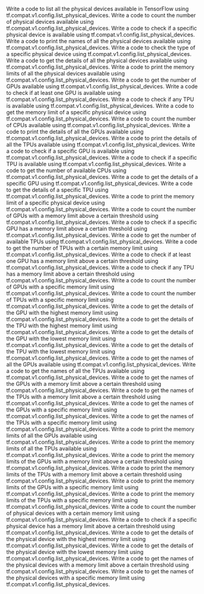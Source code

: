 Write a code to list all the physical devices available in TensorFlow using tf.compat.v1.config.list_physical_devices.
Write a code to count the number of physical devices available using tf.compat.v1.config.list_physical_devices.
Write a code to check if a specific physical device is available using tf.compat.v1.config.list_physical_devices.
Write a code to print the names of all the physical devices available using tf.compat.v1.config.list_physical_devices.
Write a code to check the type of a specific physical device using tf.compat.v1.config.list_physical_devices.
Write a code to get the details of all the physical devices available using tf.compat.v1.config.list_physical_devices.
Write a code to print the memory limits of all the physical devices available using tf.compat.v1.config.list_physical_devices.
Write a code to get the number of GPUs available using tf.compat.v1.config.list_physical_devices.
Write a code to check if at least one GPU is available using tf.compat.v1.config.list_physical_devices.
Write a code to check if any TPU is available using tf.compat.v1.config.list_physical_devices.
Write a code to get the memory limit of a specific physical device using tf.compat.v1.config.list_physical_devices.
Write a code to count the number of CPUs available using tf.compat.v1.config.list_physical_devices.
Write a code to print the details of all the GPUs available using tf.compat.v1.config.list_physical_devices.
Write a code to print the details of all the TPUs available using tf.compat.v1.config.list_physical_devices.
Write a code to check if a specific GPU is available using tf.compat.v1.config.list_physical_devices.
Write a code to check if a specific TPU is available using tf.compat.v1.config.list_physical_devices.
Write a code to get the number of available CPUs using tf.compat.v1.config.list_physical_devices.
Write a code to get the details of a specific GPU using tf.compat.v1.config.list_physical_devices.
Write a code to get the details of a specific TPU using tf.compat.v1.config.list_physical_devices.
Write a code to print the memory limit of a specific physical device using tf.compat.v1.config.list_physical_devices.
Write a code to count the number of GPUs with a memory limit above a certain threshold using tf.compat.v1.config.list_physical_devices.
Write a code to check if a specific GPU has a memory limit above a certain threshold using tf.compat.v1.config.list_physical_devices.
Write a code to get the number of available TPUs using tf.compat.v1.config.list_physical_devices.
Write a code to get the number of TPUs with a certain memory limit using tf.compat.v1.config.list_physical_devices.
Write a code to check if at least one GPU has a memory limit above a certain threshold using tf.compat.v1.config.list_physical_devices.
Write a code to check if any TPU has a memory limit above a certain threshold using tf.compat.v1.config.list_physical_devices.
Write a code to count the number of GPUs with a specific memory limit using tf.compat.v1.config.list_physical_devices.
Write a code to count the number of TPUs with a specific memory limit using tf.compat.v1.config.list_physical_devices.
Write a code to get the details of the GPU with the highest memory limit using tf.compat.v1.config.list_physical_devices.
Write a code to get the details of the TPU with the highest memory limit using tf.compat.v1.config.list_physical_devices.
Write a code to get the details of the GPU with the lowest memory limit using tf.compat.v1.config.list_physical_devices.
Write a code to get the details of the TPU with the lowest memory limit using tf.compat.v1.config.list_physical_devices.
Write a code to get the names of all the GPUs available using tf.compat.v1.config.list_physical_devices.
Write a code to get the names of all the TPUs available using tf.compat.v1.config.list_physical_devices.
Write a code to get the names of the GPUs with a memory limit above a certain threshold using tf.compat.v1.config.list_physical_devices.
Write a code to get the names of the TPUs with a memory limit above a certain threshold using tf.compat.v1.config.list_physical_devices.
Write a code to get the names of the GPUs with a specific memory limit using tf.compat.v1.config.list_physical_devices.
Write a code to get the names of the TPUs with a specific memory limit using tf.compat.v1.config.list_physical_devices.
Write a code to print the memory limits of all the GPUs available using tf.compat.v1.config.list_physical_devices.
Write a code to print the memory limits of all the TPUs available using tf.compat.v1.config.list_physical_devices.
Write a code to print the memory limits of the GPUs with a memory limit above a certain threshold using tf.compat.v1.config.list_physical_devices.
Write a code to print the memory limits of the TPUs with a memory limit above a certain threshold using tf.compat.v1.config.list_physical_devices.
Write a code to print the memory limits of the GPUs with a specific memory limit using tf.compat.v1.config.list_physical_devices.
Write a code to print the memory limits of the TPUs with a specific memory limit using tf.compat.v1.config.list_physical_devices.
Write a code to count the number of physical devices with a certain memory limit using tf.compat.v1.config.list_physical_devices.
Write a code to check if a specific physical device has a memory limit above a certain threshold using tf.compat.v1.config.list_physical_devices.
Write a code to get the details of the physical device with the highest memory limit using tf.compat.v1.config.list_physical_devices.
Write a code to get the details of the physical device with the lowest memory limit using tf.compat.v1.config.list_physical_devices.
Write a code to get the names of the physical devices with a memory limit above a certain threshold using tf.compat.v1.config.list_physical_devices.
Write a code to get the names of the physical devices with a specific memory limit using tf.compat.v1.config.list_physical_devices.